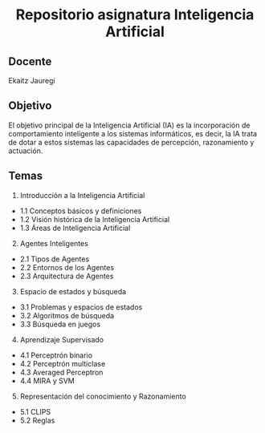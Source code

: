 <h1 align="center"> Repositorio asignatura Inteligencia Artificial  </h1>
<h2> Docente </h2>
Ekaitz Jauregi 

## Objetivo

El objetivo principal de la Inteligencia Artificial (IA) es la incorporación de
comportamiento inteligente a los sistemas informáticos, es decir, la IA trata de
dotar a estos sistemas las capacidades de percepción, razonamiento y
actuación.

## Temas 

 1. Introducción a la Inteligencia Artificial
  - 1.1 Conceptos básicos y definiciones
  - 1.2 Visión histórica de la Inteligencia Artificial
  - 1.3 Áreas de Inteligencia Artificial

 2. Agentes Inteligentes
  - 2.1 Tipos de Agentes
  - 2.2 Entornos de los Agentes
  - 2.3 Arquitectura de Agentes

 3. Espacio de estados y búsqueda
  - 3.1 Problemas y espacios de estados
  - 3.2 Algoritmos de búsqueda
  - 3.3 Búsqueda en juegos

 4. Aprendizaje Supervisado
  - 4.1 Perceptrón binario
  - 4.2 Perceptrón multiclase
  - 4.3 Averaged Perceptron
  - 4.4 MIRA y SVM

 5. Representación del conocimiento y Razonamiento
  - 5.1 CLIPS
  - 5.2 Reglas

